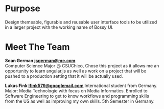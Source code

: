 
<h1> Purpose </h1>

  Design themeable, figurable and reusable user interface tools to be utilized in a larger project with the working name of Bossy UI.



<h1> Meet The Team </h1>

<strong>    Sean German <jsgerman@me.com> </strong>  
              Computer Science Major @ CSUChico, Chose this project as it allows me an opportunity to learn angular.js as well as work on a project that will be pushed to a production setting that it will be actually used.

<strong>     Lukas Fink <lfink579@googlemail.com> </strong>
                International student from Germany. Major: Media Technologie with focus on Media Informatics. Enrolled to Software Engineering to get to know workflows and programming skills from the US as well as improving my own skills. 5th Semester in Germany.
